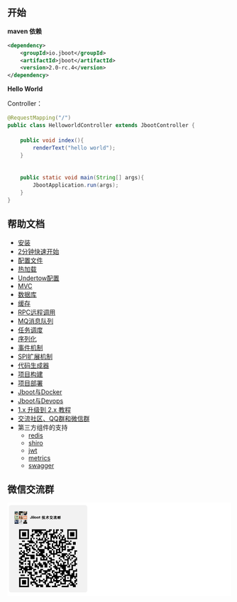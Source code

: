 

## 开始

**maven 依赖**

```xml
<dependency>
    <groupId>io.jboot</groupId>
    <artifactId>jboot</artifactId>
    <version>2.0-rc.4</version>
</dependency>
```

**Hello World**

Controller：

```java
@RequestMapping("/")
public class HelloworldController extends JbootController {

    public void index(){
        renderText("hello world");
    }


    public static void main(String[] args){
        JbootApplication.run(args);
    }
}
```


## 帮助文档

- [安装](./doc/docs/install.md)
- [2分钟快速开始](./doc/docs/quickstart.md)
- [配置文件](./doc/docs/config.md)
- [热加载](./doc/docs/hotload.md)
- [Undertow配置](./doc/docs/undertow.md)
- [MVC](./doc/docs/mvc.md)
- [数据库](./doc/docs/db.md)
- [缓存](./doc/docs/cache.md)
- [RPC远程调用](./doc/docs/rpc.md)
- [MQ消息队列](./doc/docs/mq.md)
- [任务调度](./doc/docs/schedule.md)
- [序列化](./doc/docs/serialize.md)
- [事件机制](./doc/docs/event.md)
- [SPI扩展机制](./doc/docs/spi.md)
- [代码生成器](./doc/docs/codegen.md)
- [项目构建](./doc/docs/build.md)
- [项目部署](./doc/docs/deploy.md)
- [Jboot与Docker](./doc/docs/docker.md)
- [Jboot与Devops](./doc/docs/devops.md)
- [1.x 升级到 2.x 教程](./doc/docs/upgrade.md)
- [交流社区、QQ群和微信群](./doc/docs/communication.md)
- 第三方组件的支持
  - [redis](./doc/docs/shiro.md)
  - [shiro](./doc/docs/shiro.md)
  - [jwt](./doc/docs/jwt.md)
  - [metrics]()
  - [swagger]()


## 微信交流群

![](./doc/docs/imgs/jboot-wechat-group.png)

